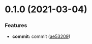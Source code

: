 # 0.1.0 (2021-03-04)


### Features

* **commit:** commit ([ae53209](https://github.com/sephirothwzc/golden-antd-graphql/commit/ae53209c407b5c9bec152c84a978560257497199))



